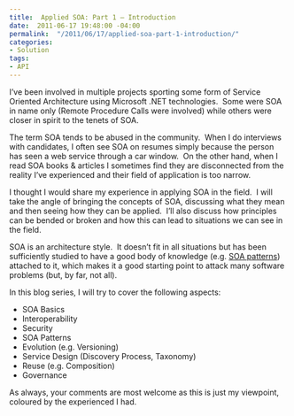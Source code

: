 ```yaml
---
title:  Applied SOA: Part 1 – Introduction
date:  2011-06-17 19:48:00 -04:00
permalink:  "/2011/06/17/applied-soa-part-1-introduction/"
categories:
- Solution
tags:
- API
---
```

<p>I’ve been involved in multiple projects sporting some form of Service Oriented Architecture using Microsoft .NET technologies.&#160; Some were SOA in name only (Remote Procedure Calls were involved) while others were closer in spirit to the tenets of SOA.</p>  <p>The term SOA tends to be abused in the community.&#160; When I do interviews with candidates, I often see SOA on resumes simply because the person has seen a web service through a car window.&#160; On the other hand, when I read SOA books &amp; articles I sometimes find they are disconnected from the reality I’ve experienced and their field of application is too narrow.</p>  <p>I thought I would share my experience in applying SOA in the field.&#160; I will take the angle of bringing the concepts of SOA, discussing what they mean and then seeing how they can be applied.&#160; I’ll also discuss how principles can be bended or broken and how this can lead to situations we can see in the field.</p>  <p>SOA is an architecture style.&#160; It doesn’t fit in all situations but has been sufficiently studied to have a good body of knowledge (e.g. <a href="http://soapatterns.org/">SOA patterns</a>) attached to it, which makes it a good starting point to attack many software problems (but, by far, not all).</p>  <p>In this blog series, I will try to cover the following aspects:</p>  <ul>   <li>SOA Basics</li>    <li>Interoperability </li>    <li>Security</li>    <li>SOA Patterns</li>    <li>Evolution (e.g. Versioning) </li>    <li>Service Design (Discovery Process, Taxonomy) </li>    <li>Reuse (e.g. Composition) </li>    <li>Governance </li> </ul>  <p>As always, your comments are most welcome as this is just my viewpoint, coloured by the experienced I had.</p>